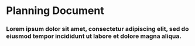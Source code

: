 # Planning Document
### Lorem ipsum dolor sit amet, consectetur adipiscing elit, sed do eiusmod tempor incididunt ut labore et dolore magna aliqua. 